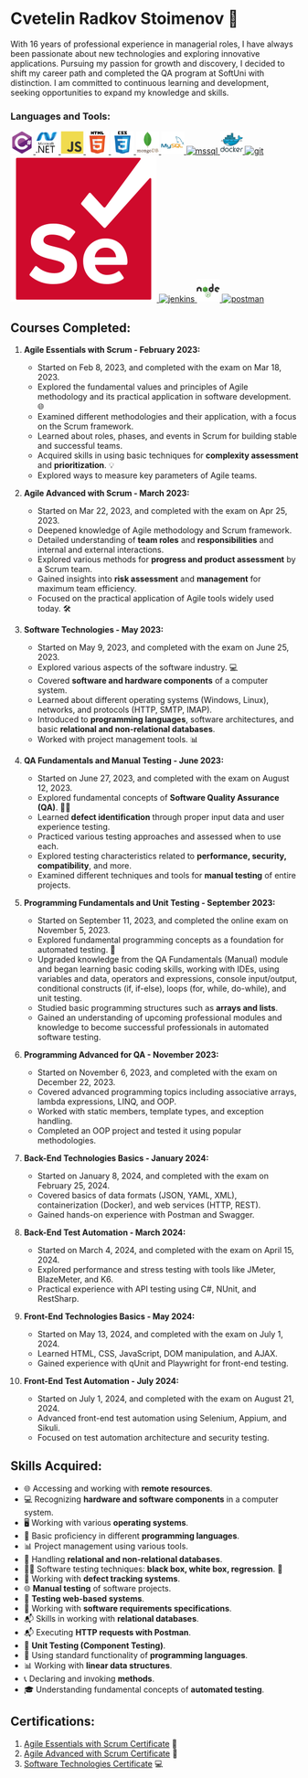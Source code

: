 
# Cvetelin Radkov Stoimenov 👋

With 16 years of professional experience in managerial roles, I have always been passionate about new technologies and exploring innovative applications. Pursuing my passion for growth and discovery, I decided to shift my career path and completed the QA program at SoftUni with distinction. I am committed to continuous learning and development, seeking opportunities to expand my knowledge and skills.

### Languages and Tools:

<p align="left">
   <a href="https://www.w3schools.com/cs/" target="_blank" rel="noreferrer"> <img src="https://raw.githubusercontent.com/devicons/devicon/master/icons/csharp/csharp-original.svg" alt="csharp" width="40" height="40" /> </a>
   <a href="https://dotnet.microsoft.com/" target="_blank" rel="noreferrer"> <img src="https://raw.githubusercontent.com/devicons/devicon/master/icons/dot-net/dot-net-original-wordmark.svg" alt="dotnet" width="40" height="40" /> </a>
   <a href="https://developer.mozilla.org/en-US/docs/Web/JavaScript" target="_blank" rel="noreferrer"> <img src="https://raw.githubusercontent.com/devicons/devicon/master/icons/javascript/javascript-original.svg" alt="javascript" width="40" height="40" /> </a>
   <a href="https://www.w3.org/html/" target="_blank" rel="noreferrer"> <img src="https://raw.githubusercontent.com/devicons/devicon/master/icons/html5/html5-original-wordmark.svg" alt="html5" width="40" height="40" /> </a>
   <a href="https://www.w3schools.com/css/" target="_blank" rel="noreferrer"> <img src="https://raw.githubusercontent.com/devicons/devicon/master/icons/css3/css3-original-wordmark.svg" alt="css3" width="40" height="40" /> </a>
   <a href="https://www.mongodb.com/" target="_blank" rel="noreferrer"> <img src="https://raw.githubusercontent.com/devicons/devicon/master/icons/mongodb/mongodb-original-wordmark.svg" alt="mongodb" width="40" height="40" /> </a>
   <a href="https://www.mysql.com/" target="_blank" rel="noreferrer"> <img src="https://raw.githubusercontent.com/devicons/devicon/master/icons/mysql/mysql-original-wordmark.svg" alt="mysql" width="40" height="40" /> </a>
   <a href="https://www.microsoft.com/en-us/sql-server" target="_blank" rel="noreferrer"> <img src="https://www.svgrepo.com/show/303229/microsoft-sql-server-logo.svg" alt="mssql" width="40" height="40" /> </a>
   <a href="https://www.docker.com/" target="_blank" rel="noreferrer"> <img src="https://raw.githubusercontent.com/devicons/devicon/master/icons/docker/docker-original-wordmark.svg" alt="docker" width="40" height="40" /> </a>
   <a href="https://git-scm.com/" target="_blank" rel="noreferrer"> <img src="https://www.vectorlogo.zone/logos/git-scm/git-scm-icon.svg" alt="git" width="40" height="40" /> </a>
     <a href="https://www.selenium.dev" target="_blank" rel="noreferrer"> <img src="https://raw.githubusercontent.com/devicons/devicon/master/icons/selenium/selenium-original.svg"> </a>
   <a href="https://www.jenkins.io" target="_blank" rel="noreferrer"> <img src="https://www.vectorlogo.zone/logos/jenkins/jenkins-icon.svg" alt="jenkins" width="40" height="40" /> </a>
   <a href="https://nodejs.org" target="_blank" rel="noreferrer"> <img src="https://raw.githubusercontent.com/devicons/devicon/master/icons/nodejs/nodejs-original-wordmark.svg" alt="nodejs" width="40" height="40" /> </a>
   <a href="https://postman.com" target="_blank" rel="noreferrer"> <img src="https://www.vectorlogo.zone/logos/getpostman/getpostman-icon.svg" alt="postman" width="40" height="40" /> </a>
</p>

   
## Courses Completed:

1. **Agile Essentials with Scrum - February 2023:**
   - Started on Feb 8, 2023, and completed with the exam on Mar 18, 2023.
   - Explored the fundamental values and principles of Agile methodology and its practical application in software development. 🌐
   - Examined different methodologies and their application, with a focus on the Scrum framework.
   - Learned about roles, phases, and events in Scrum for building stable and successful teams.
   - Acquired skills in using basic techniques for **complexity assessment** and **prioritization**. 💡
   - Explored ways to measure key parameters of Agile teams.

2. **Agile Advanced with Scrum - March 2023:**
   - Started on Mar 22, 2023, and completed with the exam on Apr 25, 2023.
   - Deepened knowledge of Agile methodology and Scrum framework.
   - Detailed understanding of **team roles** and **responsibilities** and internal and external interactions.
   - Explored various methods for **progress and product assessment** by a Scrum team.
   - Gained insights into **risk assessment** and **management** for maximum team efficiency.
   - Focused on the practical application of Agile tools widely used today. 🛠️

3. **Software Technologies - May 2023:**
   - Started on May 9, 2023, and completed with the exam on June 25, 2023.
   - Explored various aspects of the software industry. 💻
   - Covered **software and hardware components** of a computer system.
   - Learned about different operating systems (Windows, Linux), networks, and protocols (HTTP, SMTP, IMAP).
   - Introduced to **programming languages**, software architectures, and basic **relational and non-relational databases**.
   - Worked with project management tools. 📊

4. **QA Fundamentals and Manual Testing - June 2023:**
   - Started on June 27, 2023, and completed with the exam on August 12, 2023.
   - Explored fundamental concepts of **Software Quality Assurance (QA)**. 🕵️‍♂️
   - Learned **defect identification** through proper input data and user experience testing.
   - Practiced various testing approaches and assessed when to use each.
   - Explored testing characteristics related to **performance, security, compatibility**, and more.
   - Examined different techniques and tools for **manual testing** of entire projects.

5. **Programming Fundamentals and Unit Testing - September 2023:**
   - Started on September 11, 2023, and completed the online exam on November 5, 2023.
   - Explored fundamental programming concepts as a foundation for automated testing. 🧪
   - Upgraded knowledge from the QA Fundamentals (Manual) module and began learning basic coding skills, working with IDEs, using variables and data, operators and expressions, console input/output, conditional constructs (if, if-else), loops (for, while, do-while), and unit testing.
   - Studied basic programming structures such as **arrays and lists**.
   - Gained an understanding of upcoming professional modules and knowledge to become successful professionals in automated software testing.

6. **Programming Advanced for QA - November 2023:**
   - Started on November 6, 2023, and completed with the exam on December 22, 2023.
   - Covered advanced programming topics including associative arrays, lambda expressions, LINQ, and OOP.
   - Worked with static members, template types, and exception handling.
   - Completed an OOP project and tested it using popular methodologies.
   
7. **Back-End Technologies Basics - January 2024:**
   - Started on January 8, 2024, and completed with the exam on February 25, 2024.
   - Covered basics of data formats (JSON, YAML, XML), containerization (Docker), and web services (HTTP, REST).
   - Gained hands-on experience with Postman and Swagger.

8. **Back-End Test Automation - March 2024:**
   - Started on March 4, 2024, and completed with the exam on April 15, 2024.
   - Explored performance and stress testing with tools like JMeter, BlazeMeter, and K6.
   - Practical experience with API testing using C#, NUnit, and RestSharp.

9. **Front-End Technologies Basics - May 2024:**
   - Started on May 13, 2024, and completed with the exam on July 1, 2024.
   - Learned HTML, CSS, JavaScript, DOM manipulation, and AJAX.
   - Gained experience with qUnit and Playwright for front-end testing.
     
9. **Front-End Test Automation - July 2024:**
   - Started on July 1, 2024, and completed with the exam on August 21, 2024.
   - Advanced front-end test automation using Selenium, Appium, and Sikuli.
   - Focused on test automation architecture and security testing.

## Skills Acquired:
- 🌐 Accessing and working with **remote resources**.
- 💻 Recognizing **hardware and software components** in a computer system.
- 🖥️ Working with various **operating systems**.
- 📝 Basic proficiency in different **programming languages**.
- 📊 Project management using various tools.
- 📂 Handling **relational and non-relational databases**.
- 🕵️‍♂️ Software testing techniques: **black box, white box, regression**. 🧪
- 🐛 Working with **defect tracking systems**.
- 🌐 **Manual testing** of software projects.
- 📜 **Testing web-based systems**.
- 💽 Working with **software requirements specifications**.
- 📬 Skills in working with **relational databases**.
- 📬 Executing **HTTP requests with Postman**.
- 🧪 **Unit Testing (Component Testing)**.
- 🚀 Using standard functionality of **programming languages**.
- 📊 Working with **linear data structures**.
- 📞 Declaring and invoking **methods**.
- 🎓 Understanding fundamental concepts of **automated testing**.

## Certifications:
1. [Agile Essentials with Scrum Certificate](https://softuni.bg/certificates/details/171145/f24cb7e4) 🚀
2. [Agile Advanced with Scrum Certificate](https://softuni.bg/certificates/details/171145/f24cb7e4) 💽
3. [Software Technologies Certificate](https://softuni.bg/certificates/details/175506/b5bc64f7) 💻
